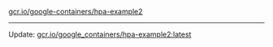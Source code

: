[gcr.io/google-containers/hpa-example2](https://hub.docker.com/r/cruse/hpa-example2/tags/) 

----
Update: [gcr.io/google_containers/hpa-example2:latest](https://hub.docker.com/r/cruse/hpa-example2/tags/)

